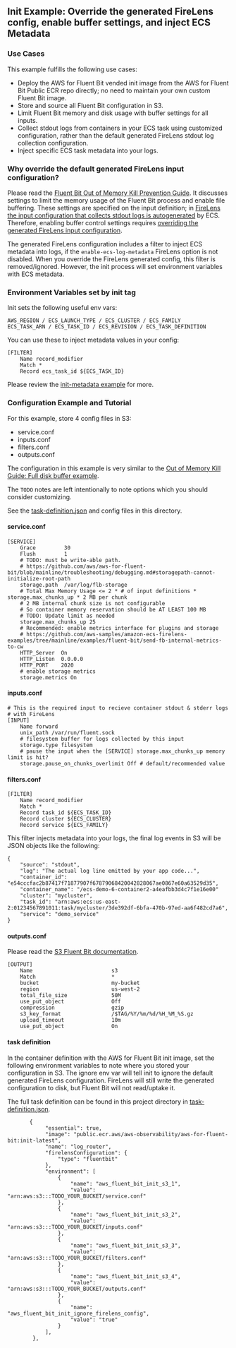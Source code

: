 ## Init Example: Override the generated FireLens config, enable buffer settings, and inject ECS Metadata

### Use Cases

This example fulfills the following use cases:
* Deploy the AWS for Fluent Bit vended init image from the AWS for Fluent Bit Public ECR repo directly; no need to maintain your own custom Fluent Bit image.
* Store and source all Fluent Bit configuration in S3.
* Limit Fluent Bit memory and disk usage with buffer settings for all inputs. 
* Collect stdout logs from containers in your ECS task using customized configuration, rather than the default generated FireLens stdout log collection configuration.
* Inject specific ECS task metadata into your logs.

### Why override the default generated FireLens input configuration?

Please read the [Fluent Bit Out of Memory Kill Prevention Guide](https://github.com/aws-samples/amazon-ecs-firelens-examples/tree/mainline/examples/fluent-bit/oomkill-prevention#full-firelens-configuration-examples). It discusses settings to limit the memory usage of the Fluent Bit process and enable file buffering. These settings are specified on the input definition; in [FireLens the input configuration that collects stdout logs is autogenerated](https://aws.amazon.com/blogs/containers/under-the-hood-firelens-for-amazon-ecs-tasks/) by ECS. Therefore, enabling buffer control settings requires [overriding the generated FireLens input configuration](https://aws.amazon.com/blogs/containers/how-to-set-fluentd-and-fluent-bit-input-parameters-in-firelens/). 

The generated FireLens configuration includes a filter to inject ECS metadata into logs, if the `enable-ecs-log-metadata` FireLens option is not disabled. When you override the FireLens generated config, this filter is removed/ignored. However, the init process will set environment variables with ECS metadata.

### Environment Variables set by init tag

Init sets the following useful env vars:

```
AWS_REGION / ECS_LAUNCH_TYPE / ECS_CLUSTER / ECS_FAMILY
ECS_TASK_ARN / ECS_TASK_ID / ECS_REVISION / ECS_TASK_DEFINITION
```

You can use these to inject metadata values in your config:

```
[FILTER]
    Name record_modifier
    Match *
    Record ecs_task_id ${ECS_TASK_ID}
```

Please review the [init-metadata example](https://github.com/aws-samples/amazon-ecs-firelens-examples/tree/mainline/examples/fluent-bit/init-metadata) for more.

### Configuration Example and Tutorial

For this example, store 4 config files in S3:
- service.conf
- inputs.conf
- filters.conf
- outputs.conf

The configuration in this example is very similar to the [Out of Memory Kill Guide: Full disk buffer example](https://github.com/aws-samples/amazon-ecs-firelens-examples/tree/mainline/examples/fluent-bit/oomkill-prevention#full-firelens-configuration-examples).

The `TODO` notes are left intentionally to note options which you should consider customizing. 

See the [task-definition.json](task-definition.json) and config files in this directory.

#### service.conf

```
[SERVICE]
    Grace         30
    Flush         1
    # TODO: must be write-able path. 
    # https://github.com/aws/aws-for-fluent-bit/blob/mainline/troubleshooting/debugging.md#storagepath-cannot-initialize-root-path
    storage.path  /var/log/flb-storage
    # Total Max Memory Usage <= 2 * # of input definitions * storage.max_chunks_up * 2 MB per chunk
    # 2 MB internal chunk size is not configurable
    # So container memory reservation should be AT LEAST 100 MB
    # TODO: Update limit as needed
    storage.max_chunks_up 25
    # Recommended: enable metrics interface for plugins and storage
    # https://github.com/aws-samples/amazon-ecs-firelens-examples/tree/mainline/examples/fluent-bit/send-fb-internal-metrics-to-cw
    HTTP_Server  On
    HTTP_Listen  0.0.0.0
    HTTP_PORT    2020
    # enable storage metrics
    storage.metrics On
```

#### inputs.conf

```
# This is the required input to recieve container stdout & stderr logs
# with FireLens
[INPUT]
    Name forward
    unix_path /var/run/fluent.sock
    # filesystem buffer for logs collected by this input
    storage.type filesystem
    # pause the input when the [SERVICE] storage.max_chunks_up memory limit is hit?
    storage.pause_on_chunks_overlimit Off # default/recommended value
```

#### filters.conf

```
[FILTER]
    Name record_modifier
    Match *
    Record task_id ${ECS_TASK_ID}
    Record cluster ${ECS_CLUSTER}
    Record service ${ECS_FAMILY}
```

This filter injects metadata into your logs, the final log events in S3 will be JSON objects like the following:

```
{
    "source": "stdout",
    "log": "The actual log line emitted by your app code...",
    "container_id": "e54cccfac2b87417f71877907f67879068420042828067ae0867e60a63529d35",
    "container_name": "/ecs-demo-6-container2-a4eafbb3d4c7f1e16e00"
    "cluster": "mycluster",
    "task_id": "arn:aws:ecs:us-east-2:01234567891011:task/mycluster/3de392df-6bfa-470b-97ed-aa6f482cd7a6",
    "service": "demo_service"
}
```

#### outputs.conf

Please read the [S3 Fluent Bit documentation](https://docs.fluentbit.io/manual/pipeline/outputs/s3).

```
[OUTPUT]
    Name                         s3
    Match                        *
    bucket                       my-bucket
    region                       us-west-2
    total_file_size              50M
    use_put_object               Off
    compression                  gzip
    s3_key_format                /$TAG/%Y/%m/%d/%H_%M_%S.gz
    upload_timeout               10m
    use_put_object               On
```

#### task definition

In the container definition with the AWS for Fluent Bit init image, set the following environment variables to note where you stored your configuration in S3. The ignore env var will tell init to ignore the default generated FireLens configuration. FireLens will still write the generated configuration to disk, but Fluent Bit will not read/uptake it.

The full task definition can be found in this project directory in [task-definition.json](task-definition.json).

```
       {
            "essential": true,
            "image": "public.ecr.aws/aws-observability/aws-for-fluent-bit:init-latest",
            "name": "log_router",
            "firelensConfiguration": {
                "type": "fluentbit"
            },
            "environment": [
                {
                    "name": "aws_fluent_bit_init_s3_1",
                    "value": "arn:aws:s3:::TODO_YOUR_BUCKET/service.conf"
                },
                {
                    "name": "aws_fluent_bit_init_s3_2",
                    "value": "arn:aws:s3:::TODO_YOUR_BUCKET/inputs.conf"
                },
                {
                    "name": "aws_fluent_bit_init_s3_3",
                    "value": "arn:aws:s3:::TODO_YOUR_BUCKET/filters.conf"
                },
                {
                    "name": "aws_fluent_bit_init_s3_4",
                    "value": "arn:aws:s3:::TODO_YOUR_BUCKET/outputs.conf"
                },
                {
                    "name": "aws_fluent_bit_init_ignore_firelens_config",
                    "value": "true"
                }
            ],
        },
```
